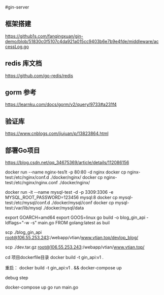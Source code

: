 #gin-server

## 框架搭建
https://github1s.com/fanqingxuan/gin-demo/blob/51830c0f5107c4da921a015cc9403b6e7b9e4fde/middleware/accessLog.go

## redis 库文档
https://github.com/go-redis/redis

## gorm 参考
https://learnku.com/docs/gorm/v2/query/9733#a231f4

## 验证库
https://www.cnblogs.com/jiujuan/p/13823864.html

## 部署Go项目
https://blog.csdn.net/qq_34675369/article/details/112086156




docker run --name nginx-tes1t -p 80:80 -d nginx
docker cp nginx-test:/etc/nginx/conf.d ./docker/nginx/
docker cp nginx-test:/etc/nginx/nginx.conf ./docker/nginx/

docker run -it --name mysql-test -d -p 3309:3306 -e MYSQL_ROOT_PASSWORD=123456 mysql:8
docker cp mysql-test:/etc/mysql/conf.d ./docker/mysql/conf
docker cp mysql-test:/var/lib/mysql ./docker/mysql/data


export GOARCH=amd64
export GOOS=linux
go build -o blog_gin_api -ldflags="-w -s" main.go
FROM  golang:latest  as buil

scp ./blog_gin_api root@106.55.253.243:/webapp/vtian/www.vtian.top/devlop_blog/

scp ./dev.tar.gz root@106.55.253.243:/webapp/vtian/www.vtian.top/




cd 项目dockerfile目录
docker build -t gin_api:v1 .


重启：
docker build -t gin_api:v1 .  && docker-compose up



debug step


docker-compose up 
go run main.go